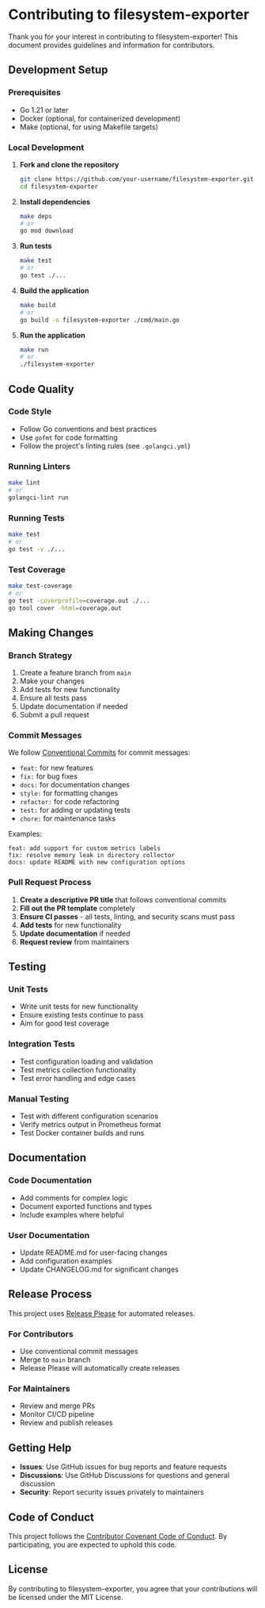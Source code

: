 # Contributing to filesystem-exporter

Thank you for your interest in contributing to filesystem-exporter! This document provides guidelines and information for contributors.

## Development Setup

### Prerequisites
- Go 1.21 or later
- Docker (optional, for containerized development)
- Make (optional, for using Makefile targets)

### Local Development

1. **Fork and clone the repository**
   ```bash
   git clone https://github.com/your-username/filesystem-exporter.git
   cd filesystem-exporter
   ```

2. **Install dependencies**
   ```bash
   make deps
   # or
   go mod download
   ```

3. **Run tests**
   ```bash
   make test
   # or
   go test ./...
   ```

4. **Build the application**
   ```bash
   make build
   # or
   go build -o filesystem-exporter ./cmd/main.go
   ```

5. **Run the application**
   ```bash
   make run
   # or
   ./filesystem-exporter
   ```

## Code Quality

### Code Style
- Follow Go conventions and best practices
- Use `gofmt` for code formatting
- Follow the project's linting rules (see `.golangci.yml`)

### Running Linters
```bash
make lint
# or
golangci-lint run
```

### Running Tests
```bash
make test
# or
go test -v ./...
```

### Test Coverage
```bash
make test-coverage
# or
go test -coverprofile=coverage.out ./...
go tool cover -html=coverage.out
```

## Making Changes

### Branch Strategy
1. Create a feature branch from `main`
2. Make your changes
3. Add tests for new functionality
4. Ensure all tests pass
5. Update documentation if needed
6. Submit a pull request

### Commit Messages
We follow [Conventional Commits](https://www.conventionalcommits.org/) for commit messages:

- `feat:` for new features
- `fix:` for bug fixes
- `docs:` for documentation changes
- `style:` for formatting changes
- `refactor:` for code refactoring
- `test:` for adding or updating tests
- `chore:` for maintenance tasks

Examples:
```
feat: add support for custom metrics labels
fix: resolve memory leak in directory collector
docs: update README with new configuration options
```

### Pull Request Process

1. **Create a descriptive PR title** that follows conventional commits
2. **Fill out the PR template** completely
3. **Ensure CI passes** - all tests, linting, and security scans must pass
4. **Add tests** for new functionality
5. **Update documentation** if needed
6. **Request review** from maintainers

## Testing

### Unit Tests
- Write unit tests for new functionality
- Ensure existing tests continue to pass
- Aim for good test coverage

### Integration Tests
- Test configuration loading and validation
- Test metrics collection functionality
- Test error handling and edge cases

### Manual Testing
- Test with different configuration scenarios
- Verify metrics output in Prometheus format
- Test Docker container builds and runs

## Documentation

### Code Documentation
- Add comments for complex logic
- Document exported functions and types
- Include examples where helpful

### User Documentation
- Update README.md for user-facing changes
- Add configuration examples
- Update CHANGELOG.md for significant changes

## Release Process

This project uses [Release Please](https://github.com/google-github-actions/release-please-action) for automated releases.

### For Contributors
- Use conventional commit messages
- Merge to `main` branch
- Release Please will automatically create releases

### For Maintainers
- Review and merge PRs
- Monitor CI/CD pipeline
- Review and publish releases

## Getting Help

- **Issues**: Use GitHub issues for bug reports and feature requests
- **Discussions**: Use GitHub Discussions for questions and general discussion
- **Security**: Report security issues privately to maintainers

## Code of Conduct

This project follows the [Contributor Covenant Code of Conduct](CODE_OF_CONDUCT.md). By participating, you are expected to uphold this code.

## License

By contributing to filesystem-exporter, you agree that your contributions will be licensed under the MIT License.


